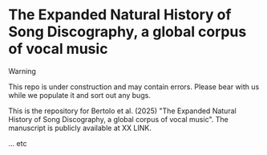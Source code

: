 # The Expanded Natural History of Song Discography, a global corpus of vocal music

> [!WARNING]  
> This repo is under construction and may contain errors. Please bear with us while we populate it and sort out any bugs.

This is the repository for Bertolo et al. (2025) "The Expanded Natural History of Song Discography, a global corpus of vocal music". The manuscript is publicly available at XX LINK.

... etc
